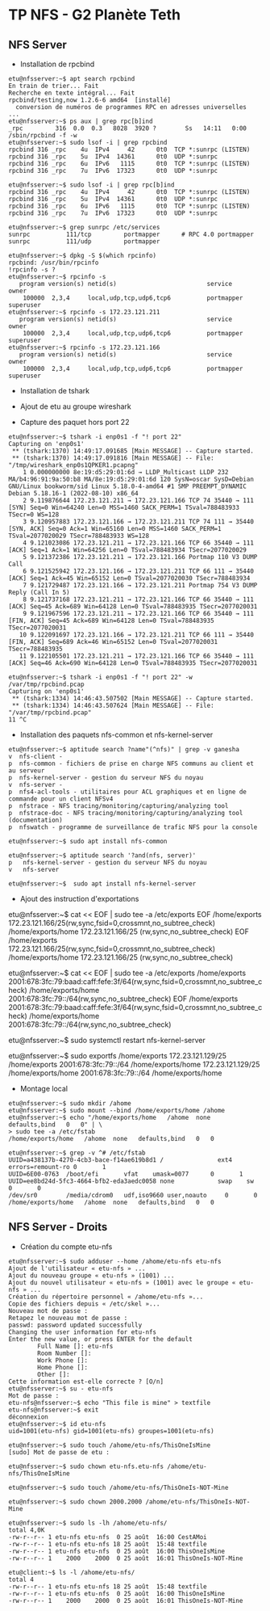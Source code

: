 # TP NFS - G2 Planète Teth
## NFS Server

- Installation de rpcbind
```
etu@nfsserver:~$ apt search rpcbind
En train de trier... Fait
Recherche en texte intégral... Fait
rpcbind/testing,now 1.2.6-6 amd64  [installé]
  conversion de numéros de programmes RPC en adresses universelles
...
etu@nfsserver:~$ ps aux | grep rpc[b]ind
_rpc         316  0.0  0.3   8028  3920 ?        Ss   14:11   0:00 /sbin/rpcbind -f -w
etu@nfsserver:~$ sudo lsof -i | grep rpcbind 
rpcbind 316 _rpc    4u  IPv4     42      0t0  TCP *:sunrpc (LISTEN)
rpcbind 316 _rpc    5u  IPv4  14361      0t0  UDP *:sunrpc 
rpcbind 316 _rpc    6u  IPv6   1115      0t0  TCP *:sunrpc (LISTEN)
rpcbind 316 _rpc    7u  IPv6  17323      0t0  UDP *:sunrpc 

etu@nfsserver:~$ sudo lsof -i | grep rpc[b]ind 
rpcbind 316 _rpc    4u  IPv4     42      0t0  TCP *:sunrpc (LISTEN)
rpcbind 316 _rpc    5u  IPv4  14361      0t0  UDP *:sunrpc 
rpcbind 316 _rpc    6u  IPv6   1115      0t0  TCP *:sunrpc (LISTEN)
rpcbind 316 _rpc    7u  IPv6  17323      0t0  UDP *:sunrpc 

etu@nfsserver:~$ grep sunrpc /etc/services
sunrpc          111/tcp         portmapper      # RPC 4.0 portmapper
sunrpc          111/udp         portmapper

etu@nfsserver:~$ dpkg -S $(which rpcinfo)
rpcbind: /usr/bin/rpcinfo
!rpcinfo -s ?
etu@nfsserver:~$ rpcinfo -s
   program version(s) netid(s)                         service     owner
    100000  2,3,4     local,udp,tcp,udp6,tcp6          portmapper  superuser
etu@nfsserver:~$ rpcinfo -s 172.23.121.211
   program version(s) netid(s)                         service     owner
    100000  2,3,4     local,udp,tcp,udp6,tcp6          portmapper  superuser
etu@nfsserver:~$ rpcinfo -s 172.23.121.166
   program version(s) netid(s)                         service     owner
    100000  2,3,4     local,udp,tcp,udp6,tcp6          portmapper  superuser
```

- Installation de tshark
- Ajout de etu au groupe wireshark

- Capture des paquet hors port 22
```
etu@nfsserver:~$ tshark -i enp0s1 -f "! port 22"
Capturing on 'enp0s1'
 ** (tshark:1370) 14:49:17.091685 [Main MESSAGE] -- Capture started.
 ** (tshark:1370) 14:49:17.091816 [Main MESSAGE] -- File: "/tmp/wireshark_enp0s1QPKER1.pcapng"
    1 0.000000000 8e:19:d5:29:01:6d → LLDP_Multicast LLDP 232 MA/b4:96:91:9a:50:b8 MA/8e:19:d5:29:01:6d 120 SysN=oscar SysD=Debian GNU/Linux bookworm/sid Linux 5.18.0-4-amd64 #1 SMP PREEMPT_DYNAMIC Debian 5.18.16-1 (2022-08-10) x86_64 
    2 9.119876644 172.23.121.211 → 172.23.121.166 TCP 74 35440 → 111 [SYN] Seq=0 Win=64240 Len=0 MSS=1460 SACK_PERM=1 TSval=788483933 TSecr=0 WS=128
    3 9.120957883 172.23.121.166 → 172.23.121.211 TCP 74 111 → 35440 [SYN, ACK] Seq=0 Ack=1 Win=65160 Len=0 MSS=1460 SACK_PERM=1 TSval=2077020029 TSecr=788483933 WS=128
    4 9.121023086 172.23.121.211 → 172.23.121.166 TCP 66 35440 → 111 [ACK] Seq=1 Ack=1 Win=64256 Len=0 TSval=788483934 TSecr=2077020029
    5 9.121372386 172.23.121.211 → 172.23.121.166 Portmap 110 V3 DUMP Call
    6 9.121525942 172.23.121.166 → 172.23.121.211 TCP 66 111 → 35440 [ACK] Seq=1 Ack=45 Win=65152 Len=0 TSval=2077020030 TSecr=788483934
    7 9.121729487 172.23.121.166 → 172.23.121.211 Portmap 754 V3 DUMP Reply (Call In 5)
    8 9.121737168 172.23.121.211 → 172.23.121.166 TCP 66 35440 → 111 [ACK] Seq=45 Ack=689 Win=64128 Len=0 TSval=788483935 TSecr=2077020031
    9 9.121967596 172.23.121.211 → 172.23.121.166 TCP 66 35440 → 111 [FIN, ACK] Seq=45 Ack=689 Win=64128 Len=0 TSval=788483935 TSecr=2077020031
   10 9.122091697 172.23.121.166 → 172.23.121.211 TCP 66 111 → 35440 [FIN, ACK] Seq=689 Ack=46 Win=65152 Len=0 TSval=2077020031 TSecr=788483935
   11 9.122105501 172.23.121.211 → 172.23.121.166 TCP 66 35440 → 111 [ACK] Seq=46 Ack=690 Win=64128 Len=0 TSval=788483935 TSecr=2077020031
   
etu@nfsserver:~$ tshark -i enp0s1 -f "! port 22" -w /var/tmp/rpcbind.pcap
Capturing on 'enp0s1'
 ** (tshark:1334) 14:46:43.507502 [Main MESSAGE] -- Capture started.
 ** (tshark:1334) 14:46:43.507624 [Main MESSAGE] -- File: "/var/tmp/rpcbind.pcap"
11 ^C
```

- Installation des paquets nfs-common et nfs-kernel-server
```
etu@nfsserver:~$ aptitude search ?name"(^nfs)" | grep -v ganesha
v  nfs-client - 
p  nfs-common - fichiers de prise en charge NFS communs au client et au serveur
p  nfs-kernel-server - gestion du serveur NFS du noyau
v  nfs-server - 
p  nfs4-acl-tools - utilitaires pour ACL graphiques et en ligne de commande pour un client NFSv4
p  nfstrace - NFS tracing/monitoring/capturing/analyzing tool
p  nfstrace-doc - NFS tracing/monitoring/capturing/analyzing tool (documentation)
p  nfswatch - programme de surveillance de trafic NFS pour la console

etu@nfsserver:~$ sudo apt install nfs-common

etu@nfsserver:~$ aptitude search '?and(nfs, server)'
p   nfs-kernel-server - gestion du serveur NFS du noyau                                                               
v   nfs-server                                                                                                

etu@nfsserver:~$  sudo apt install nfs-kernel-server
```

- Ajout des instruction d'exportations

etu@nfsserver:~$ cat << EOF | sudo tee -a /etc/exports
EOF
/home/exports     172.23.121.166/25(rw,sync,fsid=0,crossmnt,no_subtree_check)
/home/exports/home     172.23.121.166/25 (rw,sync,no_subtree_check)
EOF
/home/exports     172.23.121.166/25(rw,sync,fsid=0,crossmnt,no_subtree_check)
/home/exports/home     172.23.121.166/25 (rw,sync,no_subtree_check)

etu@nfsserver:~$ cat << EOF | sudo tee -a /etc/exports
/home/exports     2001:678:3fc:79:baad:caff:fefe:3f/64(rw,sync,fsid=0,crossmnt,no_subtree_check)
/home/exports/home     2001:678:3fc:79::/64(rw,sync,no_subtree_check)
EOF
/home/exports     2001:678:3fc:79:baad:caff:fefe:3f/64(rw,sync,fsid=0,crossmnt,no_subtree_check)
/home/exports/home     2001:678:3fc:79::/64(rw,sync,no_subtree_check)

etu@nfsserver:~$ sudo systemctl restart nfs-kernel-server

etu@nfsserver:~$ sudo exportfs
/home/exports   172.23.121.129/25
/home/exports   2001:678:3fc:79::/64
/home/exports/home
                172.23.121.129/25
/home/exports/home
                2001:678:3fc:79::/64
/home/exports/home

- Montage local
```
etu@nfsserver:~$ sudo mkdir /ahome
etu@nfsserver:~$ sudo mount --bind /home/exports/home /ahome
etu@nfsserver:~$ echo "/home/exports/home   /ahome  none   defaults,bind   0   0" | \
> sudo tee -a /etc/fstab
/home/exports/home   /ahome  none   defaults,bind   0   0

etu@nfsserver:~$ grep -v ^# /etc/fstab
UUID=a438137b-4270-4cb3-bace-f14ae619b8d1 /               ext4    errors=remount-ro 0       1
UUID=6E00-0763  /boot/efi       vfat    umask=0077      0       1
UUID=ee8bd24d-5fc3-4664-bfb2-eda3aedc0058 none            swap    sw              0       0
/dev/sr0        /media/cdrom0   udf,iso9660 user,noauto     0       0
/home/exports/home   /ahome  none   defaults,bind   0   0
```

## NFS Server - Droits 
- Création du  compte etu-nfs
```
etu@nfsserver:~$ sudo adduser --home /ahome/etu-nfs etu-nfs
Ajout de l'utilisateur « etu-nfs » ...
Ajout du nouveau groupe « etu-nfs » (1001) ...
Ajout du nouvel utilisateur « etu-nfs » (1001) avec le groupe « etu-nfs » ...
Création du répertoire personnel « /ahome/etu-nfs »...
Copie des fichiers depuis « /etc/skel »...
Nouveau mot de passe : 
Retapez le nouveau mot de passe : 
passwd: password updated successfully
Changing the user information for etu-nfs
Enter the new value, or press ENTER for the default
        Full Name []: etu-nfs
        Room Number []: 
        Work Phone []: 
        Home Phone []: 
        Other []: 
Cette information est-elle correcte ? [O/n]
etu@nfsserver:~$ su - etu-nfs
Mot de passe : 
etu-nfs@nfsserver:~$ echo "This file is mine" > textfile
etu-nfs@nfsserver:~$ exit
déconnexion
etu@nfsserver:~$ id etu-nfs
uid=1001(etu-nfs) gid=1001(etu-nfs) groupes=1001(etu-nfs)

etu@nfsserver:~$ sudo touch /ahome/etu-nfs/ThisOneIsMine
[sudo] Mot de passe de etu : 

etu@nfsserver:~$ sudo chown etu-nfs.etu-nfs /ahome/etu-nfs/ThisOneIsMine

etu@nfsserver:~$ sudo touch /ahome/etu-nfs/ThisOneIs-NOT-Mine

etu@nfsserver:~$ sudo chown 2000.2000 /ahome/etu-nfs/ThisOneIs-NOT-Mine

etu@nfsserver:~$ sudo ls -lh /ahome/etu-nfs/
total 4,0K
-rw-r--r-- 1 etu-nfs etu-nfs  0 25 août  16:00 CestAMoi
-rw-r--r-- 1 etu-nfs etu-nfs 18 25 août  15:48 textfile
-rw-r--r-- 1 etu-nfs etu-nfs  0 25 août  16:00 ThisOneIsMine
-rw-r--r-- 1    2000    2000  0 25 août  16:01 ThisOneIs-NOT-Mine

etu@client:~$ ls -l /ahome/etu-nfs/
total 4
-rw-r--r-- 1 etu-nfs etu-nfs 18 25 août  15:48 textfile
-rw-r--r-- 1 etu-nfs etu-nfs  0 25 août  16:00 ThisOneIsMine
-rw-r--r-- 1    2000    2000  0 25 août  16:01 ThisOneIs-NOT-Mine

```
